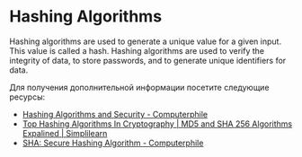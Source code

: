 # Hashing Algorithms

Hashing algorithms are used to generate a unique value for a given input. This value is called a hash. Hashing algorithms are used to verify the integrity of data, to store passwords, and to generate unique identifiers for data.

Для получения дополнительной информации посетите следующие ресурсы:

- [Hashing Algorithms and Security - Computerphile](https://www.youtube.com/watch?v=b4b8ktEV4Bg)
- [Top Hashing Algorithms In Cryptography | MD5 and SHA 256 Algorithms Expalined | Simplilearn](https://www.youtube.com/watch?v=Plp4F3ZfC7A)
- [SHA: Secure Hashing Algorithm - Computerphile](https://www.youtube.com/watch?v=DMtFhACPnTY)
